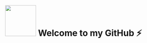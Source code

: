 # <img src = "https://media.giphy.com/media/LHy9iUZDBxjEwNexJm/giphy.gif" width ="100"/> Welcome to my GitHub ⚡

<!--
**JaenR18/JaenR18** is a ✨ _special_ ✨ repository because its `README.md` (this file) appears on your GitHub profile.

Here are some ideas to get you started:

- 🔭 I’m currently working on ...
- 🌱 I’m currently learning ...
- 👯 I’m looking to collaborate on ...
- 🤔 I’m looking for help with ...
- 💬 Ask me about ...
- 📫 How to reach me: ...
- 😄 Pronouns: ...
- ⚡ Fun fact: ...
-->
